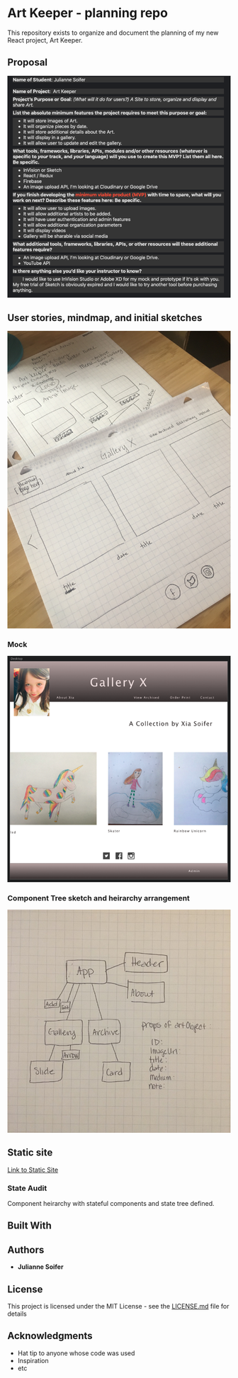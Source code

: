 # Art Keeper - planning repo

This repository exists to organize and document the planning of my new React project, Art Keeper.


## Proposal

![proposal](./Assets/proposal.png)
## User stories, mindmap, and initial sketches

![brainstorming](./Assets/IMG_0956.JPG)

### Mock

![mock](./Assets/Homeview-mock.png)



### Component Tree sketch and heirarchy arrangement

![component tree](./Assets/IMG_3734.JPG)

## Static site

[Link to Static Site](https://github.com/JSoifer/gallery-x.git)

### State Audit

Component heirarchy with stateful components and state tree defined.


## Built With


## Authors

* **Julianne Soifer**


## License

This project is licensed under the MIT License - see the [LICENSE.md](LICENSE.md) file for details

## Acknowledgments

* Hat tip to anyone whose code was used
* Inspiration
* etc
